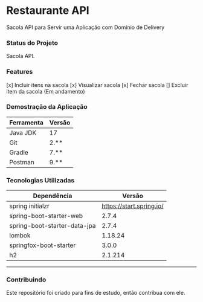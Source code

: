 # Restaurante API

Sacola API para Servir uma Aplicação com Domínio de Delivery

### Status do Projeto

Sacola API.

### Features

[x] Incluir itens na sacola
[x] Visualizar sacola
[x] Fechar sacola
[] Excluir item da sacola (Em andamento)

### Demostração da Aplicação

| Ferramenta | Versão |
| ---------- | ------ |
| Java JDK   | 17     |
| Git        | 2.**   |
| Gradle     | 7.**   |
| Postman    | 9.**   |

### Tecnologias Utilizadas

| Dependência                  | Versão                   |
| ---------------------------- | ------------------------ |
| spring initialzr             | https://start.spring.io/ |
| spring-boot-starter-web      | 2.7.4                    |
| spring-boot-starter-data-jpa | 2.7.4                    |
| lombok                       | 1.18.24                  |
| springfox-boot-starter       | 3.0.0                    |
| h2                           | 2.1.214                  |

------

### Contribuindo

Este repositório foi criado para fins de estudo, então contribua com ele.
